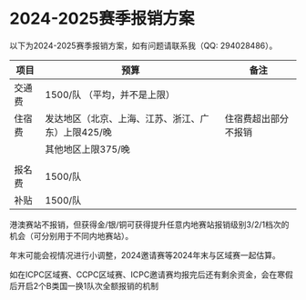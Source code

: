 # 2024-2025赛季报销方案

以下为2024-2025赛季报销方案，如有问题请联系我（QQ: 294028486）。



| 项目  | 预算                          | 备注         |
| --- | --------------------------- | ---------- |
| 交通费 | 1500/队 （平均，并不是上限）           |            |
| 住宿费 | 发达地区（北京、上海、江苏、浙江、广东）上限425/晚 | 住宿费超出部分不报销 |
|     | 其他地区上限375/晚                 |            |
|     |                             |            |
| 报名费 | 1500/队                      |            |
| 补贴  | 1500/队                      |            |

港澳赛站不报销，但获得金/银/铜可获得提升任意内地赛站报销级别3/2/1档次的机会（可分别用于不同内地赛站）。

年末可能会视情况进行小调整，2024邀请赛等2024年末与区域赛一起估算。

如在ICPC区域赛、CCPC区域赛、ICPC邀请赛均报完后还有剩余资金，会在寒假后开启2个B类国一换1队次全额报销的机制
